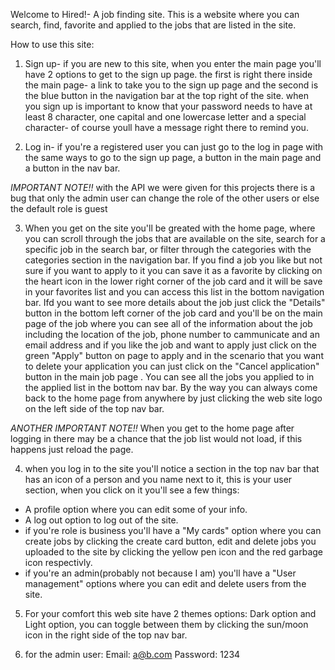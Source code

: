 Welcome to Hired!- A job finding site.
This is a website where you can search, find, favorite and applied to the jobs that are listed in the site.

How to use this site:
1. Sign up- if you are new to this site, when you enter the main page you'll have 2 options to get to the sign up page.
the first is right there inside the main page- a link to take you to the sign up page and the second is the blue button in the navigation bar at the top right of the site.
when you sign up is important to know that your password needs to have at least 8 character, one capital and one lowercase letter and a special character- of course youll have a message right there to remind you.

2. Log in- if you're a registered user you can just go to the log in page with the same ways to go to the sign up page, a button in the main page and a button in the nav bar.


 *IMPORTANT NOTE!!*
 with the API we were given for this projects there is a bug that only the admin user can change the role of the other users or else the default role is guest


3. When you get on the site you'll be greated with the home page, where you can scroll through the jobs that are available on the site, search for a specific job in the search bar, or filter through the categories with the categories section in the navigation bar.
If you find a job you like but not sure if you want to apply to it you can save it as a favorite by clicking on the heart icon in the lower right corner of the job card and it will be save in your favorites list and you can access this list in the bottom navigation bar.
Ifd you want to see more details about the job just click the "Details" button in the bottom left corner of the job card and you'll be on the main page of the job where you can see all of the information about the job including the location of the job, phone number to cammunicate and an email address and if you like the job and want to apply just click on the green "Apply" button on page to apply and in the scenario that you want to delete your application you can just click on the "Cancel application" button in the main job page .
You can see all the jobs you applied to in the applied list in the bottom nav bar.
By the way you can always come back to the home page from anywhere by just clicking the web site logo on the left side of the top nav bar.


 *ANOTHER IMPORTANT NOTE!!*
 When you get to the home page after logging in there may be a chance that the job list would not load, if this happens just reload the page.


4. when you log in to the site you'll notice a section in the top nav bar that has an icon of a person and you name next to it, this is your user section, when you click on it you'll see a few things:
 - A profile option where you can edit some of your info.
 - A log out option to log out of the site.
 - if you're role is business you'll have a "My cards" option where you can create jobs by clicking the create card button, edit and delete jobs you uploaded to the site by clicking the yellow pen icon and the red garbage icon respectivly.
 - if you're an admin(probably not because I am) you'll have a "User management" options where you can edit and delete users from the site.

5. For your comfort this web site have 2 themes options: Dark option and Light option, you can toggle between them by clicking the sun/moon icon in the right side of the top nav bar.

6. for the admin user:
   Email: a@b.com
   Password: 1234

